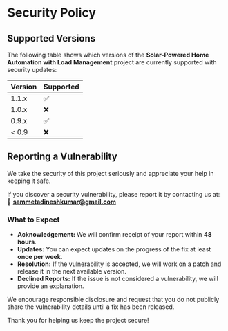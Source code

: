 # Security Policy

## Supported Versions

The following table shows which versions of the **Solar-Powered Home Automation with Load Management** project are currently supported with security updates:

| Version | Supported          |
| ------- | ------------------ |
| 1.1.x   | :white_check_mark: |
| 1.0.x   | :x:                |
| 0.9.x   | :white_check_mark: |
| < 0.9   | :x:                |

## Reporting a Vulnerability

We take the security of this project seriously and appreciate your help in keeping it safe.  

If you discover a security vulnerability, please report it by contacting us at:  
📧 **sammetadineshkumar@gmail.com**  

### What to Expect
- **Acknowledgement:** We will confirm receipt of your report within **48 hours**.  
- **Updates:** You can expect updates on the progress of the fix at least **once per week**.  
- **Resolution:** If the vulnerability is accepted, we will work on a patch and release it in the next available version.  
- **Declined Reports:** If the issue is not considered a vulnerability, we will provide an explanation.  

We encourage responsible disclosure and request that you do not publicly share the vulnerability details until a fix has been released.  

Thank you for helping us keep the project secure!  

